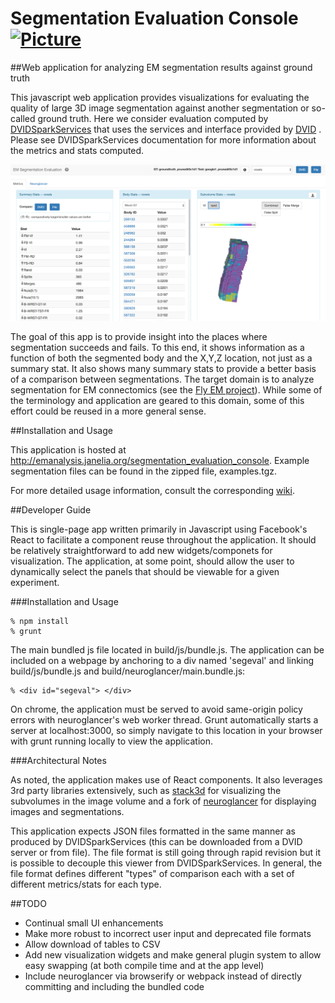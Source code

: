 # Segmentation Evaluation Console [![Picture](https://raw.github.com/janelia-flyem/janelia-flyem.github.com/master/images/HHMI_Janelia_Color_Alternate_180x40.png)](http://www.janelia.org)

##Web application for analyzing EM segmentation results against ground truth

This javascript web application provides visualizations for evaluating the quality of large 3D image segmentation against another segmentation or so-called ground truth.  Here we consider evaluation computed
by [DVIDSparkServices](https://github.com/janelia-flyem/DVIDSparkServices) that uses the services and interface provided by [DVID](https://github.com/janelia-flyem/dvid) .  Please see DVIDSparkServices documentation for more information about the metrics and stats computed.

![Picture](https://raw.githubusercontent.com/janelia-flyem/SegmentationEvaluationConsole/master/tutorial/overallview.png)


The goal of this app is to provide insight into the places where segmentation succeeds and fails.  To this end, it shows information as a function of both the segmented body and the X,Y,Z location, not just as a summary stat.  It also shows many summary stats to provide a better basis of a comparison between segmentations.  The target domain is to analyze segmentation for EM connectomics (see the [Fly EM project](https://www.janelia.org/project-team/fly-em)).  While some of the terminology and application are geared to this domain, some of this effort could be reused in a more general sense.

##Installation and Usage

This application is hosted at http://emanalysis.janelia.org/segmentation_evaluation_console. Example segmentation files can be found in the zipped file, examples.tgz.

For more detailed usage information, consult the corresponding [wiki](https://github.com/janelia-flyem/SegmentationEvaluationConsole/wiki).

##Developer Guide

This is single-page app written primarily in Javascript using Facebook's React to facilitate a component reuse throughout the application.  It should be relatively straightforward to add new widgets/componets for visualization.  The application, at some point, should allow the user to dynamically select the panels that should be viewable for a given experiment.

###Installation and Usage

    % npm install
    % grunt

The main bundled js file located in build/js/bundle.js.  The application can be included
on a webpage by anchoring to a div named 'segeval' and linking build/js/bundle.js and build/neuroglancer/main.bundle.js:

    % <div id="segeval"> </div>

On chrome, the application must be served to avoid same-origin policy errors with neuroglancer's web worker thread.
Grunt automatically starts a server at localhost:3000, so simply navigate to this location in your browser with
grunt running locally to view the application.

###Architectural Notes

As noted, the application makes use of React components.  It also leverages 3rd party libraries extensively, such as [stack3d](https://github.com/janelia-flyem/stack3D) for visualizing the subvolumes in the image volume and a fork of [neuroglancer](https://github.com/janelia-flyem/neuroglancer) for displaying images and segmentations.

This application expects JSON files formatted in the same manner as produced by DVIDSparkServices (this can be downloaded from a DVID server or from file).  The file format is still going through rapid revision but it is possible to decouple this viewer from DVIDSparkServices.  In general, the file format defines different "types" of comparison each with a set of different metrics/stats for each type.

##TODO

* Continual small UI enhancements
* Make more robust to incorrect user input and deprecated file formats
* Allow download of tables to CSV
* Add new visualization widgets and make general plugin system to allow easy swapping (at both compile time and at the app level)
* Include neuroglancer via browserify or webpack instead of directly committing and including the bundled code

